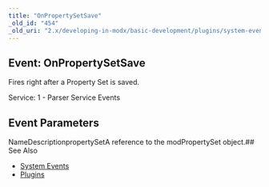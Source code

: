 ```yaml
---
title: "OnPropertySetSave"
_old_id: "454"
_old_uri: "2.x/developing-in-modx/basic-development/plugins/system-events/onpropertysetsave"
---
```


## Event: OnPropertySetSave

Fires right after a Property Set is saved.

Service: 1 - Parser Service Events

## Event Parameters

NameDescriptionpropertySetA reference to the modPropertySet object.## See Also

- [System Events](developing-in-modx/basic-development/plugins/system-events "System Events")
- [Plugins](developing-in-modx/basic-development/plugins "Plugins")